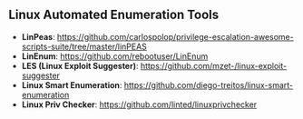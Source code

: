## Linux Automated Enumeration Tools

- **LinPeas**: https://github.com/carlospolop/privilege-escalation-awesome-scripts-suite/tree/master/linPEAS
- **LinEnum**: https://github.com/rebootuser/LinEnum
- **LES (Linux Exploit Suggester)**: https://github.com/mzet-/linux-exploit-suggester
- **Linux Smart Enumeration**: https://github.com/diego-treitos/linux-smart-enumeration
- **Linux Priv Checker**: https://github.com/linted/linuxprivchecker
